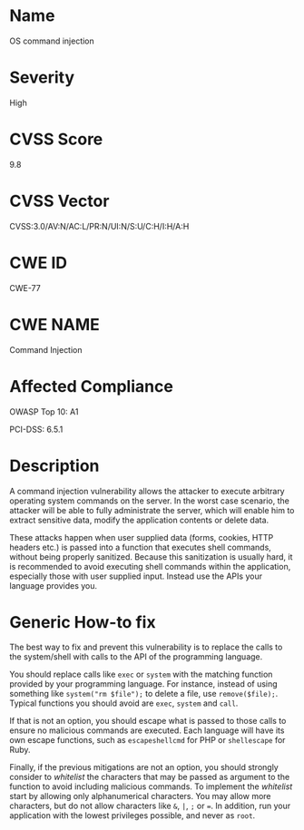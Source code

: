
# Name

OS command injection

# Severity

High

# CVSS Score

9.8

# CVSS Vector

CVSS:3.0/AV:N/AC:L/PR:N/UI:N/S:U/C:H/I:H/A:H

# CWE ID

CWE-77

# CWE NAME 

Command Injection

# Affected Compliance

OWASP Top 10: A1

PCI-DSS: 6.5.1

# Description

A command injection vulnerability allows the attacker to execute arbitrary operating system commands on the server. In the worst case scenario, the attacker will be able to fully administrate the server, which will enable him to extract sensitive data, modify the application contents or delete data.

These attacks happen when user supplied data (forms, cookies, HTTP headers etc.) is passed into a function that executes shell commands, without being properly sanitized. Because this sanitization is usually hard, it is recommended to avoid executing shell commands within the application, especially those with user supplied input. Instead use the APIs your language provides you.



# Generic How-to fix

The best way to fix and prevent this vulnerability is to replace the calls to the system/shell with calls to the API of the programming language. 

You should replace calls like `exec` or `system` with the matching function provided by your programming language. For instance, instead of using something like `system("rm $file");` to delete a file, use `remove($file);`. Typical functions you should avoid are `exec`, `system` and `call`.

If that is not an option, you should escape what is passed to those calls to ensure no malicious commands are executed. Each language will have its own escape functions, such as `escapeshellcmd` for PHP or `shellescape` for Ruby.

Finally, if the previous mitigations are not an option, you should strongly consider to _whitelist_ the characters that may be passed as argument to the function to avoid including malicious commands. To implement the _whitelist_ start by allowing only alphanumerical characters. You may allow more characters, but do not allow characters like `&`, `|`, `;` or `=`. In addition, run your application with the lowest privileges possible, and never as `root`. 
